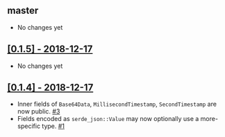 ## master

- No changes yet

## [[0.1.5] - 2018-12-17](https://github.com/LegNeato/aws-lambda-events/releases/tag/v0.1.5)

* No changes yet

## [[0.1.4] - 2018-12-17](https://github.com/LegNeato/aws-lambda-events/releases/tag/v0.1.4)

- Inner fields of `Base64Data`, `MillisecondTimestamp`, `SecondTimestamp` are
  now public. [#3](https://github.com/LegNeato/aws-lambda-events/pull/3)
- Fields encoded as `serde_json::Value` may now optionally use a more-specific
  type. [#1](https://github.com/LegNeato/aws-lambda-events/pull/1)
